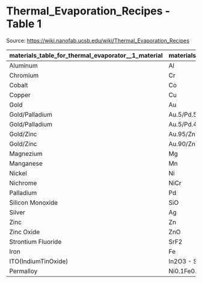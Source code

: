 # Thermal_Evaporation_Recipes - Table 1

Source: https://wiki.nanofab.ucsb.edu/wiki/Thermal_Evaporation_Recipes

| materials_table_for_thermal_evaporator__1_material   | materials_table_for_thermal_evaporator__1_symbol   | materials_table_for_thermal_evaporator__1_density__g_cm3   |   materials_table_for_thermal_evaporator__1_z_ratio | materials_table_for_thermal_evaporator__1_tooling_ _   | materials_table_for_thermal_evaporator__1_current__amp   | materials_table_for_thermal_evaporator__1_dep_rate__a_sec   | materials_table_for_thermal_evaporator__1_comments   |
|:-----------------------------------------------------|:---------------------------------------------------|:-----------------------------------------------------------|----------------------------------------------------:|:-------------------------------------------------------|:---------------------------------------------------------|:------------------------------------------------------------|:-----------------------------------------------------|
| Aluminum                                             | Al                                                 | 2.70                                                       |                                               8.17  | 95                                                     | 85                                                       | 1                                                           | Used often                                           |
| Chromium                                             | Cr                                                 | 7.20                                                       |                                              28.95  | 95                                                     | 85                                                       | 2                                                           | Used often                                           |
| Cobalt                                               | Co                                                 | 8.71                                                       |                                              25.74  |                                                        |                                                          |                                                             |                                                      |
| Copper                                               | Cu                                                 | 8.93                                                       |                                              20.21  | 100                                                    |                                                          |                                                             | Used often                                           |
| Gold                                                 | Au                                                 | 19.32                                                      |                                              23.18  | 101.2                                                  | 122                                                      | 5                                                           | Used often                                           |
| Gold/Palladium                                       | Au.5/Pd.5                                          | 15.86                                                      |                                              23.96  |                                                        |                                                          |                                                             |                                                      |
| Gold/Palladium                                       | Au.5/Pd.4                                          | 16.40                                                      |                                              23.8   |                                                        |                                                          |                                                             |                                                      |
| Gold/Zinc                                            | Au.95/Zn.05                                        | 18.72                                                      |                                              22.89  | 101.2                                                  |                                                          |                                                             |                                                      |
| Gold/Zinc                                            | Au.90/Zn.10                                        | 18.07                                                      |                                              22.58  |                                                        |                                                          |                                                             |                                                      |
| Magnezium                                            | Mg                                                 | 1.74                                                       |                                               5.48  | 98.4                                                   |                                                          |                                                             |                                                      |
| Manganese                                            | Mn                                                 | 7.20                                                       |                                              23.4   | 120                                                    | 100                                                      |                                                             |                                                      |
| Nickel                                               | Ni                                                 | 8.90                                                       |                                              26.68  | 100                                                    | 50                                                       | 4.5                                                         | Used often                                           |
| Nichrome                                             | NiCr                                               | 8.32                                                       |                                              27.59  |                                                        | 100                                                      | 0.4                                                         |                                                      |
| Palladium                                            | Pd                                                 | 12.40                                                      |                                              24.73  | 140.5                                                  | 62                                                       | 1.5                                                         | Used often                                           |
| Silicon Monoxide                                     | SiO                                                | 2.13                                                       |                                              10.19  | 120                                                    | 70                                                       |                                                             |                                                      |
| Silver                                               | Ag                                                 | 10.5                                                       |                                              16.69  |                                                        |                                                          |                                                             |                                                      |
| Zinc                                                 | Zn                                                 | 7.14                                                       |                                              17.18  |                                                        | 50                                                       | 4.5                                                         | Used often                                           |
| Zinc Oxide                                           | ZnO                                                | 5.61                                                       |                                              15.88  |                                                        |                                                          |                                                             |                                                      |
| Strontium Fluoride                                   | SrF2                                               | 4.28                                                       |                                              12.15  | 200                                                    |                                                          |                                                             |                                                      |
| Iron                                                 | Fe                                                 | 7.86                                                       |                                              25.3   |                                                        |                                                          |                                                             |                                                      |
| ITO(IndiumTinOxide)                                  | In2O3 - SnO2                                       | 6.43-7.14                                                  |                                               0.841 |                                                        |                                                          |                                                             |                                                      |
| Permalloy                                            | Ni0.1Fe0.2                                         | 8.7                                                        |                                              26.4   |                                                        | 140                                                      | 0.1                                                         |                                                      |